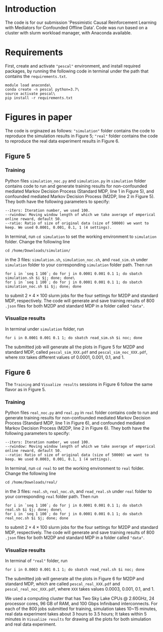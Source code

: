 # Introduction

The code is for our submission 'Pessimistic Causal Reinforcement Learning with Mediators for Confounded Offline Data'. Code was run based on a cluster with slurm workload manager, with Anaconda available.

# Requirements
First, create and activate `"pescal"` environment, and install required packages, by running the following code in terminal under the path that contains the  `requirements.txt`.

```
module load anaconda\
conda create -n pescal python=3.7\
source activate pescal\
pip install -r requirements.txt
```

# Figures in paper

The code is orginazed as follows: `"simulation"` folder contains the code to reproduce the simulation results in Figure 5; `"real"` folder contains the code to reproduce the real data experiment results in Figure 6.

## Figure 5
### Training
Python files `simulation_noc.py` and `simulation.py` in `simulation` folder contains code to run and generate training results for non-confounded mediated Markov Decision Process (Standard MDP, line 1 in Figure 5), and confounded mediated Markov Decision Process (M2DP, line 2 in Figure 5). They both have the following parameters to specify:

```
--iters: Iteration number, we used 100.
--rwindow: Moving window length of which we take average of emperical online reward, default 50.
--ratio: Ratio of size of original data (size of 50000) we want to keep. We used 0.0001, 0.001, 0.1, 1 (4 settings).
```
In terminal, run `cd simulation` to set the working environment to `simulation` folder. Change the following line
```
cd /home/Downloads/simulation/
```

in the 3 files: `simulation.sh`, `simulation_noc.sh`, and `read_sim.sh` under `simulation` folder to your corresponding `simulation` folder path. Then run
```
for i in `seq 1 100`; do for j in 0.0001 0.001 0.1 1; do sbatch simulation.sh $i $j; done; done\
for i in `seq 1 100`; do for j in 0.0001 0.001 0.1 1; do sbatch simulation_noc.sh $i $j; done; done
```
to submit $2\times4\times100$ slurm jobs for the four settings for M2DP and standard MDP, respectively. The code will generate and save training results of 800 `.json` files for both M2DP and standard MDP in a folder called `"data"`.

### Visualize results

In terminal under `simulation` folder, run
```
for i in 0.0001 0.001 0.1 1; do sbatch read_sim.sh $i noc; done
```
The submitted job will generate all the plots in Figure 5 for M2DP and standard MDP, called `pescal_sim_XXX.pdf` and `pescal_sim_noc_XXX.pdf`, where `XXX` takes different values of 0.0001, 0.001, 0.1, and 1.

## Figure 6
The `Training` and `Visualize results` sessions in Figure 6 follow the same flavor as in Figure 5.
### Training
Python files `real_noc.py` and `real.py` in `real` folder contains code to run and generate training results for non-confounded mediated Markov Decision Process (Standard MDP, line 1 in Figure 6), and confounded mediated Markov Decision Process (M2DP, line 2 in Figure 6). They both have the following parameters to specify:

```
--iters: Iteration number, we used 100.
--rwindow: Moving window length of which we take average of emperical online reward, default 50.
--ratio: Ratio of size of original data (size of 50000) we want to keep. We used 0.0003, 0.001, 0.1, 1 (4 settings).
```
In terminal, run `cd real` to set the working environment to `real` folder. Change the following line
```
cd /home/Downloads/real/
```

in the 3 files: `real.sh`, `real_noc.sh`, and `read_real.sh` under `real` folder to your corresponding `real` folder path. Then run
```
for i in `seq 1 100`; do for j in 0.0001 0.001 0.1 1; do sbatch real.sh $i $j; done; done\
for i in `seq 1 100`; do for j in 0.0001 0.001 0.1 1; do sbatch real_noc.sh $i $j; done; done
```
to submit $2\times4\times100$ slurm jobs for the four settings for M2DP and standard MDP, respectively. The code will generate and save training results of 800 `.json` files for both M2DP and standard MDP in a folder called `"data"`.

### Visualize results

In terminal of `"real"` folder, run
```
for i in 0.0003 0.001 0.1 1; do sbatch read_real.sh $i noc; done
```
The submitted job will generate all the plots in Figure 6 for M2DP and standard MDP, which are called `pescal_real_XXX.pdf` and `pescal_real_noc_XXX.pdf`, where `XXX` takes values 0.0003, 0.001, 0.1, and 1.


We used a computing cluster that has Two Sky Lake CPUs @ 2.60GHz, 24 processor cores, 96 GB of RAM, and 100 Gbps Infiniband interconnects. For each of the 800 jobs submitted for training, simulation takes 10~15 minutes, real data experiment takes about 3 hours to 3.5 hours; It takes within 5 minutes in `Visualize results` for drawing all the plots for both simulation and real data experiment.
